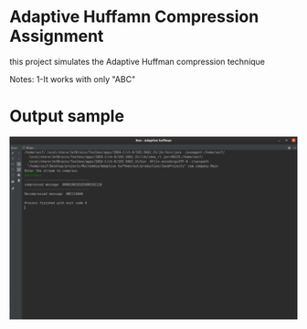# Adaptive Huffamn Compression Assignment
this project simulates the Adaptive Huffman compression technique

Notes: 
1-It works with only "ABC"

# Output sample


![](Screenshot%20from%202020-01-27%2014-50-24.jpeg)
